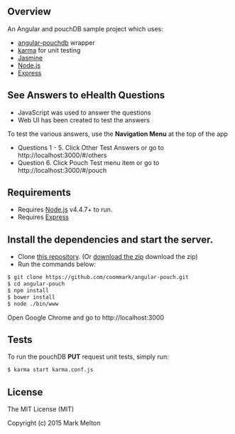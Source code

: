 ## Overview

An Angular and pouchDB sample project which uses:

- [angular-pouchdb](https://github.com/angular-pouchdb/angular-pouchdb) wrapper 
- [karma](https://github.com/karma-runner/karma) for unit testing
- [Jasmine](https://github.com/jasmine/jasmine)
- [Node.js](https://nodejs.org/)
- [Express](https://expressjs.com/)

## See Answers to eHealth Questions
 
 - JavaScript was used to answer the questions
 - Web UI has been created to test the answers

To test the various answers, use the **Navigation Menu** at the top of the app
 - Questions 1 - 5. Click Other Test Answers or go to http://localhost:3000/#/others
 - Question 6. Click Pouch Test menu item or go to http://localhost:3000/#/pouch 

## Requirements
- Requires [Node.js](https://nodejs.org/) v4.4.7+ to run.
- Requires [Express](https://expressjs.com/)


## Install the dependencies and start the server.

- Clone [this repository](https://github.com/coommark/angular-pouch). (Or [download the zip](https://github.com/coommark/angular-pouch/archive/master.zip) download the zip)
- Run the commands below:

```sh
$ git clone https://github.com/coommark/angular-pouch.git
$ cd angular-pouch
$ npm install
$ bower install
$ node ./bin/www
```

Open Google Chrome and go to http://localhost:3000

## Tests

To run the pouchDB **PUT** request unit tests, simply run:

```sh
$ karma start karma.conf.js
```

## License

The MIT License (MIT)

Copyright (c) 2015 Mark Melton
